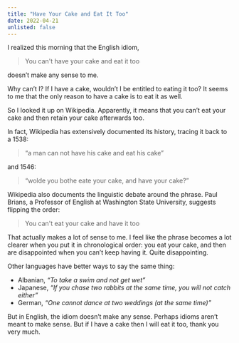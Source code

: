 ```yaml
---
title: "Have Your Cake and Eat It Too"
date: 2022-04-21
unlisted: false
---
```


I realized this morning that the English idiom,

> You can't have your cake and eat it too

doesn’t make any sense to me.

Why can’t I? If I have a cake, wouldn’t I be entitled to eating it too? It seems to me that the only reason to have a cake is to eat it as well.

So I looked it up on Wikipedia. Apparently, it means that you can’t eat your cake and then retain your cake afterwards too.

In fact, Wikipedia has extensively documented its history, tracing it back to a 1538:

> “a man can not have his cake and eat his cake”

and 1546:

> “wolde you bothe eate your cake, and have your cake?”

Wikipedia also documents the linguistic debate around the phrase. Paul Brians, a Professor of English at Washington State University, suggests flipping the order:

> You can't eat your cake and have it too

That actually makes a lot of sense to me. I feel like the phrase becomes a lot clearer when you put it in chronological order: you eat your cake, and then are disappointed when you can’t keep having it. Quite disappointing.

Other languages have better ways to say the same thing:

- Albanian, _“To take a swim and not get wet”_
- Japanese, _“If you chase two rabbits at the same time, you will not catch either”_
- German, _“One cannot dance at two weddings (at the same time)”_

But in English, the idiom doesn’t make any sense. Perhaps idioms aren’t meant to make sense. But if I have a cake then I will eat it too, thank you very much.
